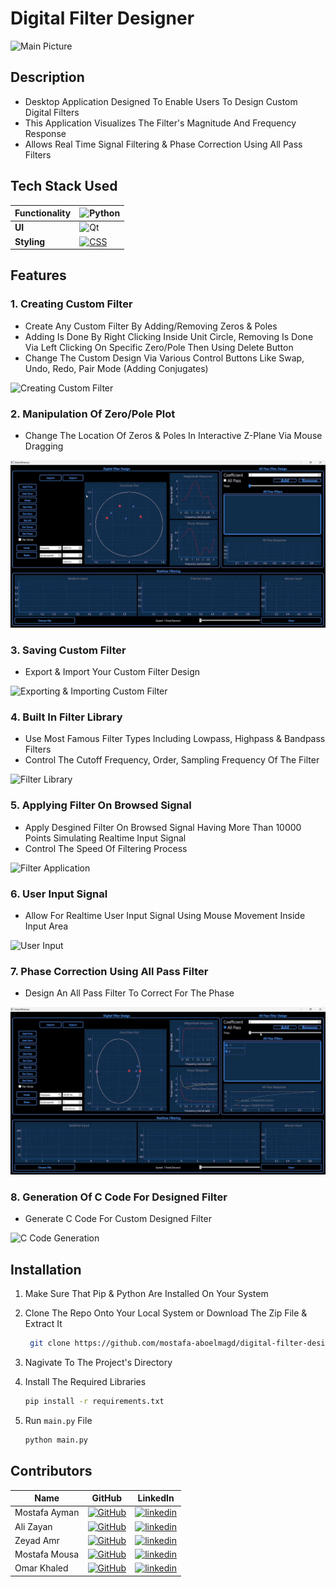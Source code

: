 # Digital Filter Designer
![Main Picture](screenshots/main.png)


## Description

- Desktop Application Designed To Enable Users To Design Custom Digital Filters
- This Application Visualizes The Filter's Magnitude And Frequency Response
- Allows Real Time Signal Filtering & Phase Correction Using All Pass Filters

## Tech Stack Used

|**Functionality** | ![Python](https://img.shields.io/badge/python-3670A0?style=for-the-badge&logo=python&logoColor=ffdd54)|
|--- | --- |
|**UI** | ![Qt](https://img.shields.io/badge/Qt-%23217346.svg?style=for-the-badge&logo=Qt&logoColor=white)|
|**Styling** | [![CSS](https://img.shields.io/badge/CSS-1572B6?logo=css3&logoColor=fff)](#)|

## Features
### 1. Creating Custom Filter
- Create Any Custom Filter By Adding/Removing Zeros & Poles
- Adding Is Done By Right Clicking Inside Unit Circle, Removing Is Done Via Left Clicking On Specific Zero/Pole Then Using Delete Button
- Change The Custom Design Via Various Control Buttons Like Swap, Undo, Redo, Pair Mode (Adding Conjugates)

![Creating Custom Filter](screenshots/custom_filter_design.gif)
### 2. Manipulation Of Zero/Pole Plot
- Change The Location Of Zeros & Poles In Interactive Z-Plane Via Mouse Dragging

![Manipulating Custom Filter](screenshots/moving_zeros_poles.gif)
### 3. Saving Custom Filter
- Export & Import Your Custom Filter Design
   
![Exporting & Importing Custom Filter](screenshots/import_export_custom_filter.gif)

### 4. Built In Filter Library
- Use Most Famous Filter Types Including Lowpass, Highpass & Bandpass Filters
- Control The Cutoff Frequency, Order, Sampling Frequency Of The Filter
   
![Filter Library](screenshots/filter_library.gif)
### 5. Applying Filter On Browsed Signal
- Apply Desgined Filter On Browsed Signal Having More Than 10000 Points Simulating Realtime Input Signal
- Control The Speed Of Filtering Process
   
![Filter Application](screenshots/filtering_browsed_signal.gif)
### 6. User Input Signal
- Allow For Realtime User Input Signal Using Mouse Movement Inside Input Area
   
![User Input](screenshots/filtering_user_input.gif)
### 7. Phase Correction Using All Pass Filter
- Design An All Pass Filter To Correct For The Phase
   
![Phase Correction](screenshots/all_pass_filter.gif)
### 8. Generation Of C Code For Designed Filter
- Generate C Code For Custom Designed Filter
   
![C Code Generation](screenshots/filter_c_code_generation.gif)


## Installation

1. Make Sure That Pip & Python Are Installed On Your System

2. Clone The Repo Onto Your Local System or Download The Zip File & Extract It
   ```bash
    git clone https://github.com/mostafa-aboelmagd/digital-filter-designer.git
    ```

3. Nagivate To The Project's Directory 
   
4. Install The Required Libraries
    ```bash
    pip install -r requirements.txt
    ```

5. Run `main.py` File
    ```bash
    python main.py
    ```

## Contributors

| Name | GitHub | LinkedIn |
| ---- | ------ | -------- |
| Mostafa Ayman | [![GitHub](https://img.shields.io/badge/GitHub-%23121011.svg?logo=github&logoColor=white)](https://github.com/mostafa-aboelmagd) | [![linkedin](https://img.shields.io/badge/linkedin-0A66C2?style=for-the-badge&logo=linkedin&logoColor=white)](https://www.linkedin.com/in/mostafa--aboelmagd/) |
| Ali Zayan | [![GitHub](https://img.shields.io/badge/GitHub-%23121011.svg?logo=github&logoColor=white)](https://github.com/alizayan684) | [![linkedin](https://img.shields.io/badge/linkedin-0A66C2?style=for-the-badge&logo=linkedin&logoColor=white)](https://www.linkedin.com/in/%D8%B9%D9%84%D9%8A-%D8%B2%D9%8A%D8%A7%D9%86-%F0%9F%94%BB%F0%9F%87%B5%F0%9F%87%B8-b98239264/) |
| Zeyad Amr | [![GitHub](https://img.shields.io/badge/GitHub-%23121011.svg?logo=github&logoColor=white)](https://github.com/Zisco2002)| [![linkedin](https://img.shields.io/badge/linkedin-0A66C2?style=for-the-badge&logo=linkedin&logoColor=white)](https://www.linkedin.com/in/zeyad-amr-3506b225b/) |
| Mostafa Mousa | [![GitHub](https://img.shields.io/badge/GitHub-%23121011.svg?logo=github&logoColor=white)](https://github.com/MostafaMousaaa) | [![linkedin](https://img.shields.io/badge/linkedin-0A66C2?style=for-the-badge&logo=linkedin&logoColor=white)](https://www.linkedin.com/in/mostafa-mousa-b81b8322a/) |
| Omar Khaled | [![GitHub](https://img.shields.io/badge/GitHub-%23121011.svg?logo=github&logoColor=white)](#)| [![linkedin](https://img.shields.io/badge/linkedin-0A66C2?style=for-the-badge&logo=linkedin&logoColor=white)](https://www.linkedin.com/in/omar-khaled-064b7930a/) |
